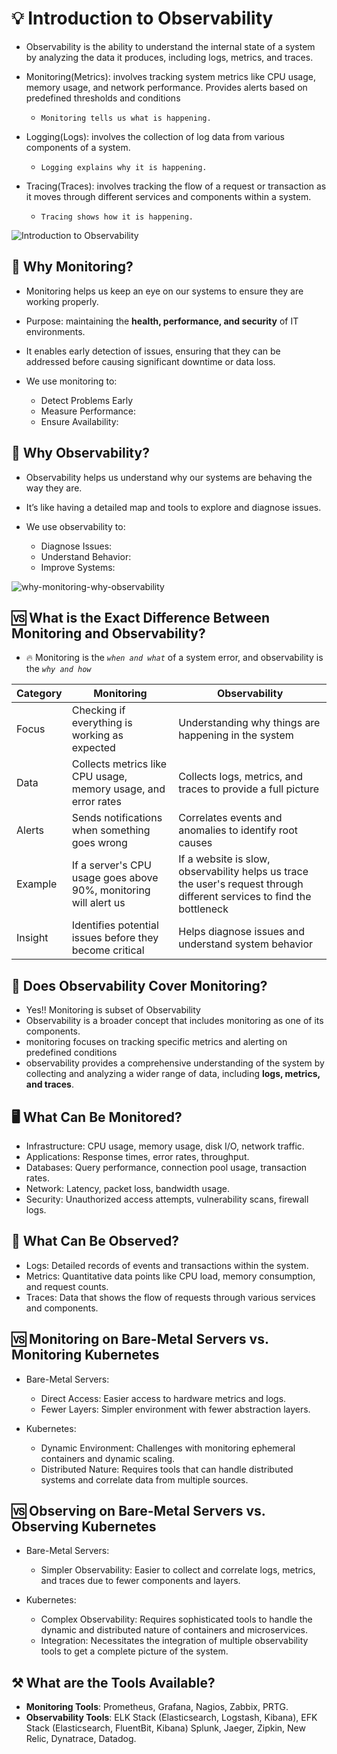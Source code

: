 # 💡 Introduction to Observability
- Observability is the ability to understand the internal state of a system by analyzing the data it produces, including logs, metrics, and traces.

- Monitoring(Metrics): involves tracking system metrics like CPU usage, memory usage, and network performance. Provides alerts based on predefined thresholds and conditions
    - `Monitoring tells us what is happening.`
- Logging(Logs):  involves the collection of log data from various components of a system.
    - `Logging explains why it is happening.`
- Tracing(Traces): involves tracking the flow of a request or transaction as it moves through different services and components within a system.
    - `Tracing shows how it is happening.`

![Introduction to Observability](images/Introduction-to-Observability.png)

## 🤔 Why Monitoring?
- Monitoring helps us keep an eye on our systems to ensure they are working properly.
- Purpose:  maintaining the **health, performance, and security** of IT environments.
- It enables early detection of issues, ensuring that they can be addressed before causing significant downtime or data loss.

- We use monitoring to:
    - Detect Problems Early
    - Measure Performance:
    - Ensure Availability:

## 🤔 Why Observability?
- Observability helps us understand why our systems are behaving the way they are.
- It’s like having a detailed map and tools to explore and diagnose issues.

- We use observability to:
    - Diagnose Issues:
    - Understand Behavior:
    - Improve Systems:

![why-monitoring-why-observability](images/why-monitoring-why-observability.png)


## 🆚 What is the Exact Difference Between Monitoring and Observability?
- 🔥 Monitoring is the *`when and what`* of a system error, and observability is the *`why and how`*

| Category       | Monitoring                                   | Observability                                         |
|----------------|----------------------------------------------|------------------------------------------------------|
| Focus          | Checking if everything is working as expected| Understanding why things are happening in the system  |
| Data           | Collects metrics like CPU usage, memory usage, and error rates | Collects logs, metrics, and traces to provide a full picture |
| Alerts         | Sends notifications when something goes wrong| Correlates events and anomalies to identify root causes |
| Example        | If a server's CPU usage goes above 90%, monitoring will alert us | If a website is slow, observability helps us trace the user's request through different services to find the bottleneck |
| Insight        | Identifies potential issues before they become critical | Helps diagnose issues and understand system behavior |


## 🔭 Does Observability Cover Monitoring?
- Yes!! Monitoring is subset of Observability
- Observability is a broader concept that includes monitoring as one of its components.
- monitoring focuses on tracking specific metrics and alerting on predefined conditions
- observability provides a comprehensive understanding of the system by collecting and analyzing a wider range of data, including **logs, metrics, and traces**.

## 🖥️ What Can Be Monitored?
- Infrastructure: CPU usage, memory usage, disk I/O, network traffic.
- Applications: Response times, error rates, throughput.
- Databases: Query performance, connection pool usage, transaction rates.
- Network: Latency, packet loss, bandwidth usage.
- Security: Unauthorized access attempts, vulnerability scans, firewall logs.

## 👀 What Can Be Observed?
- Logs: Detailed records of events and transactions within the system.
- Metrics: Quantitative data points like CPU load, memory consumption, and request counts.
- Traces: Data that shows the flow of requests through various services and components.

## 🆚 Monitoring on Bare-Metal Servers vs. Monitoring Kubernetes
- Bare-Metal Servers:
    - Direct Access: Easier access to hardware metrics and logs.
    - Fewer Layers: Simpler environment with fewer abstraction layers.

- Kubernetes:
    - Dynamic Environment: Challenges with monitoring ephemeral containers and dynamic scaling.
    - Distributed Nature: Requires tools that can handle distributed systems and correlate data from multiple sources.

## 🆚 Observing on Bare-Metal Servers vs. Observing Kubernetes
- Bare-Metal Servers:
    - Simpler Observability: Easier to collect and correlate logs, metrics, and traces due to fewer components and layers.

- Kubernetes:
    - Complex Observability: Requires sophisticated tools to handle the dynamic and distributed nature of containers and microservices.
    - Integration: Necessitates the integration of multiple observability tools to get a complete picture of the system.

## ⚒️ What are the Tools Available?
- **Monitoring Tools**: Prometheus, Grafana, Nagios, Zabbix, PRTG.
- **Observability Tools**: ELK Stack (Elasticsearch, Logstash, Kibana), EFK Stack (Elasticsearch, FluentBit, Kibana) Splunk, Jaeger, Zipkin, New Relic, Dynatrace, Datadog.

